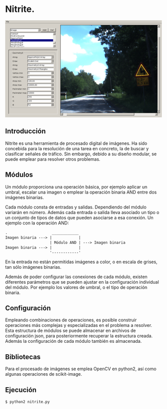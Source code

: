 Nitrite.
=======

![Foto de la aplicación](screenshot/00022.png)

Introducción
------------
Nitrite es una herramienta de procesado digital de imágenes. Ha sido concebida 
para la resolución de una tarea en concreto, la de buscar y clasificar señales 
de tráfico. Sin embargo, debido a su diseño modular, se puede emplear para 
resolver otros problemas.

Módulos
-------
Un módulo proporciona una operación básica, por ejemplo aplicar un umbral, 
escalar una imagen o emplear la operación binaria AND entre dos imágenes 
binarias.

Cada módulo consta de entradas y salidas. Dependiendo del módulo variarán en 
número. Además cada entrada o salida lleva asociado un tipo o un conjunto de 
tipos de datos que pueden asociarse a esa conexión. Un ejemplo con la operación 
AND:

	.                    ____________
	Imagen binaria ---> |            |
	                    | Módulo AND | ---> Imagen binaria
	Imagen binaria ---> |            |
	                    '------------'

En la entrada no están permitidas imágenes a color, o en escala de grises, tan 
sólo imágenes binarias.

Además de poder configurar las conexiones de cada módulo, existen diferentes 
parámetros que se pueden ajustar en la configuración individual del módulo. Por 
ejemplo los valores de umbral, o el tipo de operación binaria.

Configuración
-------------
Empleando combinaciones de operaciones, es posible construir operaciones más 
complejas y especializadas en el problema a resolver. Esta estructura de módulos 
se puede almacenar en archivos de configuración json, para posteriormente 
recuperar la estructura creada. Además la configuración de cada módulo también 
es almacenada.

Bibliotecas
-----------
Para el procesado de imágenes se emplea OpenCV en python2, así como algunas 
operaciones de scikit-image.

Ejecución
---------

	$ python2 nitrite.py
